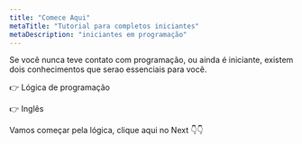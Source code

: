 ```yaml
---
title: "Comece Aqui"
metaTitle: "Tutorial para completos iniciantes"
metaDescription: "iniciantes em programação"
---
```


Se você nunca teve contato com programação, ou ainda é iniciante, existem dois conhecimentos que serao essenciais para você.

👉 Lógica de programação

👉 Inglês

Vamos começar pela lógica, clique aqui no Next 👇👇
